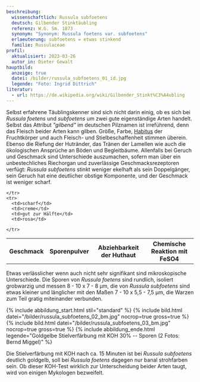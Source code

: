 ```yaml
---
beschreibung:
  wissenschaftlich: Russula subfoetens
  deutsch: Gilbender Stinktäubling
  referenz: W.G. Sm. 1873
  synonym: "Synonym: Russula foetens var. subfoetens"
  erlaeuterung: subfoetens = etwas stinkend
  familie: Russulaceae
profil:
  aktualisiert: 2023-03-26
  autor_in: Dieter Gewalt
hauptbild:
  anzeige: true
  datei: /bilder/russula_subfoetens_01_id.jpg
  legende: "Foto: Ingrid Dittrich"
literatur:
  - url: https://de.wikipedia.org/wiki/Gilbender_Stinkt%C3%A4ubling
---
```

Selbst erfahrene Täublingskenner sind sich nicht darin einig, ob es sich bei *Russula foetens* und *subfoetens* um zwei gute eigenständige Arten handelt. Selbst das Attribut *"gilbend"* im deutschen Pilznamen ist irreführend, denn das Fleisch beider Arten kann gilben. Größe, Farbe, [Habitus](Habitus "Glossar") der Fruchtkörper und auch Fleisch- und Stielbeschaffenheit stimmen überein. Ebenso die Riefung der Hutränder, das Tränen der Lamellen wie auch die ökologischen Ansprüche an Böden und Begleitbäume. Allenfalls bei Geruch und Geschmack sind Unterschiede auszumachen, sofern man über ein unbestechliches Riechorgan und zuverlässige Geschmacksrezeptoren verfügt: *Russula subfoetens* stinkt weniger ekelhaft als sein Doppelgänger, sein Geruch hat eine deutlicher obstige Komponente, und der Geschmack ist weniger scharf.

<div class="table-responsive">
  <table class="table taeubling">
    <tr>
      <th rowspan="2">Geschmack</th>
      <th rowspan="2">Sporenpulver</th>
      <th rowspan="2">Abziehbarkeit der Huthaut</th>
      <th colspan="3" class="text-center">Chemische Reaktion mit FeSO4</th>
    </tr>
    <tr>
      
      
    </tr>
    <tr>
      <td>scharf</td>
      <td>creme</td>
      <td>gut zur Hälfte</td>
      <td>rosa</td>
       
    </tr>
  </table>
</div>

Etwas verlässlicher wenn auch nicht sehr signifikant sind mikroskopische Unterschiede. Die Sporen von *Russula foetens* sind rundlich, isoliert grobwarzig und messen 8 - 10 x 7 - 8 µm, die von *Russula subfoetens* sind etwas kleiner und länglicher mit den Maßen 7 - 10 x 5,5 - 7,5 µm, die Warzen zum Teil gratig miteinander verbunden.

{% include abbildung_start.html stil="standard" %}
{% include bild.html datei="/bilder/russula_subfoetens_02_bm.jpg" nocrop=true gross=true %}
{% include bild.html datei="/bilder/russula_subfoetens_03_bm.jpg" nocrop=true gross=true %}
{% include abbildung_ende.html legende="Goldgelbe Stielverfärbung mit KOH 30% -- Sporen (2 Fotos: Bernd Miggel)" %}

Die Stielverfärbung mit KOH nach ca. 15 Minuten ist bei *Russula subfoetens* deutlich goldgelb, soll bei *Russula foetens* dagegen nur banal strohfarben sein. Ob dieser KOH-Test wirklich zur Unterscheidung beider Arten taugt, wird von einigen Mykologen bezweifelt.